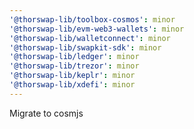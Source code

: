 ```yaml
---
'@thorswap-lib/toolbox-cosmos': minor
'@thorswap-lib/evm-web3-wallets': minor
'@thorswap-lib/walletconnect': minor
'@thorswap-lib/swapkit-sdk': minor
'@thorswap-lib/ledger': minor
'@thorswap-lib/trezor': minor
'@thorswap-lib/keplr': minor
'@thorswap-lib/xdefi': minor
---
```


Migrate to cosmjs
